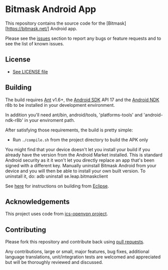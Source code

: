 # Bitmask Android App 

This repository contains the source code for the [Bitmask][https://bitmask.net/] Android app.

Please see the [issues](https://github.com/leapcode/bitmask_android/issues) section to
report any bugs or feature requests and to see the list of known issues.

## License

* [See LICENSE file](https://github.com/leapcode/bitmask_android/blob/master/LICENSE.txt)

## Building

The build requires [Ant](https://ant.apache.org/) v1.6+, the [Android SDK](http://developer.android.com/sdk/index.html) API 17 and the [Android NDK](http://developer.android.com/tools/sdk/ndk/index.html) r8b
to be installed in your development environment. 

In addition you'll need ant/bin, android/tools, 'platforms-tools' and 'android-ndk-r8b' in your enviroment path.

After satisfying those requirements, the build is pretty simple:

* Run `./compile.sh` from the project directory to build the APK only

You might find that your device doesn't let you install your build if you
already have the version from the Android Market installed.  This is standard
Android security as it it won't let you directly replace an app that's been
signed with a different key.  Manually uninstall Bitmask Android from your device and
you will then be able to install your own built version.
To uninstall it, do: adb uninstall se.leap.bitmaskclient

See [here](https://github.com/parmegv/bitmask_android/blob/feature/docs/Building_from_eclipse.md) for
instructions on building from [Eclipse](http://eclipse.org).

## Acknowledgements

This project uses code from [ics-openvpn project](https://code.google.com/p/ics-openvpn/).

## Contributing

Please fork this repository and contribute back using
[pull requests](https://github.com/leapcode/leap_android/pulls).

Any contributions, large or small, major features, bug fixes, additional
language translations, unit/integration tests are welcomed and appreciated
but will be thoroughly reviewed and discussed.
